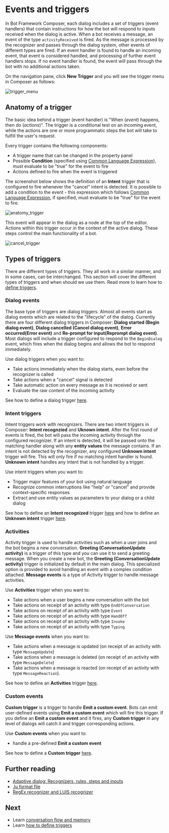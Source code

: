 # Events and triggers
In Bot Framework Composer, each dialog includes a set of triggers (event handlers) that contain instructions for how the bot will respond to inputs received when the dialog is active. When a bot receives a message, an event of the type `activityReceived` is fired. As the message is processed by the recognizer and passes through the dialog system, other events of different types are fired. If an event handler is found to handle an incoming event, that event is considered handled, and processing of further event handlers stops. If no event handler is found, the event will pass through the bot with no additional actions taken. 

On the navigation pane, click **New Trigger** and you will see the trigger menu in Composer as follows: 

![trigger_menu](./media/dialog/trigger_menu.gif)

## Anatomy of a trigger
The basic idea behind a trigger (event handler) is "When (_event_) happens, then do (_actions_)". The trigger is a conditional test on an incoming event, while the actions are one or more programmatic steps the bot will take to fulfill the user's request. 

Every trigger contains the following components:
- A trigger name that can be changed in the property panel 
- Possible **Condition** (specified using [Common Language Expression](https://github.com/microsoft/BotBuilder-Samples/tree/master/experimental/common-expression-language)), must evaluate to be "true" for the event to fire
- Actions defined to fire when the event is triggered

The screenshot below shows the definition of an **Intent** trigger that is configured to fire whenever the "cancel" intent is detected. It is possible to add a condition to the event - this expression which follows [Common Language Expression](https://github.com/microsoft/BotBuilder-Samples/tree/master/experimental/common-expression-language), if specified, must evaluate to be "true" for the event to fire. 

![anatomy_trigger](./media/events_triggers/anatomy_trigger.png)

This event will appear in the dialog as a node at the top of the editor. Actions within this trigger occur in the context of the active dialog. These steps control the main functionality of a bot.

![cancel_trigger](./media/events_triggers/cancel_trigger.png)

## Types of triggers 
There are different types of triggers. They all work in a similar manner, and in some cases, can be interchanged. This section will cover the different types of triggers and when should we use them. Read more to learn how to [define triggers](howto-defining-triggers.md). 

### Dialog events  
The base type of triggers are dialog triggers. Almost all events start as dialog events which are related to the "lifecycle" of the dialog. Currently there are four different dialog triggers in Composer: **Dialog started (Begin dialog event)**, **Dialog cancelled (Cancel dialog event)**, **Error occurred(Error event)** and **Re-prompt for input(Reprompt dialog event)**. Most dialogs will include a trigger configured to respond to the `BeginDialog` event, which fires when the dialog begins and allows the bot to respond immediately. 

Use dialog triggers when you want to:
- Take actions immediately when the dialog starts, even before the recognizer is called
- Take actions when a "cancel" signal is detected
- Take automatic action on every message as it is received or sent
- Evaluate the raw content of the incoming activity

See how to define a dialog trigger [here](howto-defining-triggers.md#dialog-trigger).

### Intent triggers  
Intent triggers work with recognizers. There are two intent triggers in Composer: **Intent recognzied** and **Uknown intent**. After the first round of events is fired, the bot will pass the incoming activity through the configured recognizer. If an intent is detected, it will be passed onto the matching handler along with any **entity values** the message contains. If an intent is not detected by the recognizer, any configured **Unknown intent** trigger will fire. This will only fire if no matching intent handler is found. **Unknown intent** handles any intent that is not handled by a trigger. 

Use intent triggers when you want to:
- Trigger major features of your bot using natural language
- Recognize common interruptions like "help" or "cancel" and provide context-specific responses
- Extract and use entity values as parameters to your dialog or a child dialog

See how to define an **Intent recognized** trigger [here](how-to-define-triggers.md#intent-recognized) and how to define an **Unknown intent** trigger [here](how-to-define-triggers.md#unknown-intent). 

### Activities 
Activity trigger is used to handle activities such as when a user joins and the bot begins a new conversation. **Greeting (ConversationUpdate activity)** is a trigger of this type and you can use it to send a greeting message. When you create a new bot, the **Greeting (ConversationUpdate activity)** trigger is initialized by default in the main dialog. This specialized option is provided to avoid handling an event with a complex condition attached. **Message events** is a type of Activity trigger to handle message activities. 

Use **Activities** trigger when you want to: 
- Take actions when a user begins a new conversation with the bot
- Take actions on receipt of an activity with type `EndOfConversation`
- Take actions on receipt of an activity with type `Event`
- Take actions on receipt of an activity with type `HandOff`
- Take actions on receipt of an activity with type `Invoke`
- Take actions on receipt of an activity with type `Typing`

Use **Message events** when you want to:
- Take actions when a message is updated (on receipt of an activity with type `MessageUpdate`)
- Take actions when a message is deleted (on receipt of an activity with type `MessageDelete`)
- Take actions when a message is reacted (on receipt of an activity with type `MessageReaction`). 

See how to define an **Activities** trigger [here](howto-defining-triggers.md#activities). 

### Custom events
**Custom trigger** is a trigger to handle **Emit a custom event**. Bots can emit user-defined events using **Emit a custom event** which will fire this trigger. If you define an **Emit a custom event** and it fires, any **Custom trigger** in any level of dialogs will catch it and trigger corresponding actions. 

Use **Custom events** when you want to:
- handle a pre-defined **Emit a custom event**

See how to define a **Custom trigger** [here](how-to-define-triggers.md#custom-events).

## Further reading
- [Adaptive dialog: Recognizers, rules, steps and inputs](https://github.com/microsoft/BotBuilder-Samples/blob/master/experimental/adaptive-dialog/docs/recognizers-rules-steps-reference.md#Rules)
- [.lu format file](https://github.com/microsoft/botbuilder-tools/blob/master/packages/Ludown/docs/lu-file-format.md)
- [RegEx recognizer and LUIS recognizer](https://github.com/microsoft/BotBuilder-Samples/blob/master/experimental/adaptive-dialog/docs/recognizers-rules-steps-reference.md#regex-recognizer)

## Next 
- Learn [conversation flow and memory](./concept-memory.md)
- Learn [how to define triggers](how-to-define-triggers.md)
